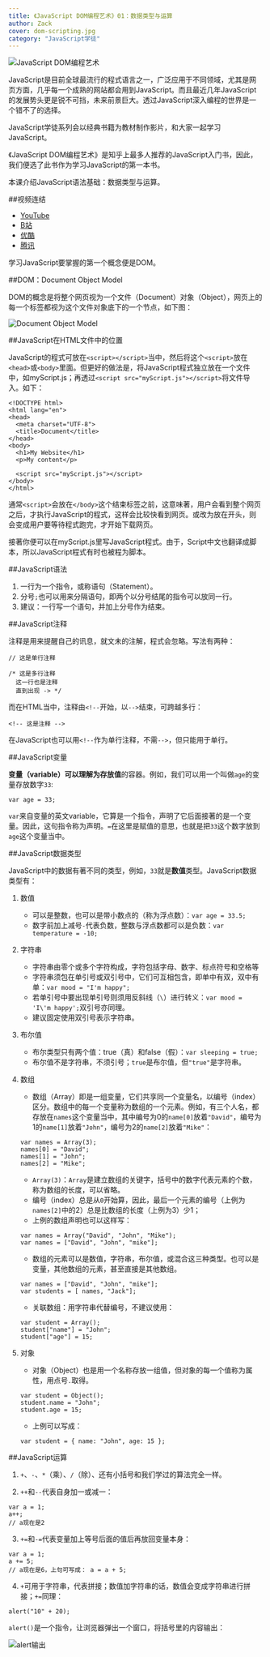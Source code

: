 ```yaml
---
title: 《JavaScript DOM编程艺术》01：数据类型与运算
author: Zack
cover: dom-scripting.jpg
category: "JavaScript学徒"
---
```


![JavaScript DOM编程艺术](dom-scripting.jpg)

JavaScript是目前全球最流行的程式语言之一，广泛应用于不同领域，尤其是网页方面，几乎每一个成熟的网站都会用到JavaScript。而且最近几年JavaScript的发展势头更是锐不可挡，未来前景巨大。透过JavaScript深入编程的世界是一个错不了的选择。

JavaScript学徒系列会以经典书籍为教材制作影片，和大家一起学习JavaScript。

《JavaScript DOM编程艺术》是知乎上最多人推荐的JavaScript入门书，因此，我们便选了此书作为学习JavaScript的第一本书。

本课介绍JavaScript语法基础：数据类型与运算。

##视频连结

* [YouTube](https://youtu.be/v8NpLlGprP4)
* [B站](https://www.bilibili.com/video/av29885894/)
* [优酷](https://v.youku.com/v_show/id_XMzc5MDMwNjUzMg==.html)
* [腾讯](http://v.qq.com/x/page/h0729g3xl1l.html)

学习JavaScript要掌握的第一个概念便是DOM。

##DOM：Document Object Model

DOM的概念是将整个网页视为一个文件（Document）对象（Object），网页上的每一个标签都视为这个文件对象底下的一个节点，如下图：

![Document Object Model](dom.jpg)

##JavaScript在HTML文件中的位置

JavaScript的程式可放在`<script></script>`当中，然后将这个`<script>`放在`<head>`或`<body>`里面。但更好的做法是，将JavaScript程式独立放在一个文件中，如myScript.js；再透过`<script src="myScript.js"></script>`将文件导入。如下：

```
<!DOCTYPE html>
<html lang="en">
<head>
  <meta charset="UTF-8">
  <title>Document</title>
</head>
<body>
  <h1>My Website</h1>
  <p>My content</p>

  <script src="myScript.js"></script>
</body>
</html>
``` 

通常`<script>`会放在`</body>`这个结束标签之前，这意味著，用户会看到整个网页之后，才执行JavaScript的程式，这样会比较快看到网页。或改为放在开头，则会变成用户要等待程式跑完，才开始下载网页。

接著你便可以在myScript.js里写JavaScript程式。由于，Script中文也翻译成脚本，所以JavaScript程式有时也被程为脚本。

##JavaScript语法

1. 一行为一个指令，或称语句（Statement）。
2. 分号`;`也可以用来分隔语句，即两个以分号结尾的指令可以放同一行。
3. 建议：一行写一个语句，并加上分号作为结束。

##JavaScript注释

注释是用来提醒自己的讯息，就文未的注解，程式会忽略。写法有两种：

```
// 这是单行注释

/* 这是多行注释
  这一行也是注释
  直到出现 -> */
```

而在HTML当中，注释由`<!--`开始，以`-->`结束，可跨越多行：

```
<!-- 这是注释 -->
```

在JavaScript也可以用`<!--`作为单行注释，不需`-->`，但只能用于单行。

##JavaScript变量

**变量（variable）**可以理解为存放**值**的容器。例如，我们可以用一个叫做`age`的变量存放数字`33`:

```
var age = 33;
```

`var`来自变量的英文variable，它算是一个指令，声明了它后面接著的是一个变量。因此，这句指令称为声明。`=`在这里是赋值的意思，也就是把`33`这个数字放到`age`这个变量当中。

##JavaScript数据类型

JavaScript中的数据有著不同的类型，例如，`33`就是**数值**类型。JavaScript数据类型有：

1. 数值
   * 可以是整数，也可以是带小数点的（称为浮点数）：`var age = 33.5;`
   * 数字前加上减号`-`代表负数，整数与浮点数都可以是负数：`var temperature = -10;`

2. 字符串
   * 字符串由零个或多个字符构成，字符包括字母、数字、标点符号和空格等
   * 字符串须包在单引号或双引号中，它们可互相包含，即单中有双，双中有单：`var mood = "I'm happy";`
   * 若单引号中要出现单引号则须用反斜线（`\`）进行转义：`var mood = 'I\'m happy';`双引号亦同理。
   * 建议固定使用双引号表示字符串。

3. 布尔值
   * 布尔类型只有两个值：true（真）和false（假）：`var sleeping = true;`
   * 布尔值不是字符串，不须引号；`true`是布尔值，但`"true"`是字符串。

4. 数组
   * 数组（Array）即是一组变量，它们共享同一个变量名，以编号（index）区分。数组中的每一个变量称为数组的一个元素。例如，有三个人名，都存放在`names`这个变量当中，其中编号为0的`name[0]`放着`"David"`，编号为1的`name[1]`放着`"John"`，编号为2的`name[2]`放着`"Mike"`：
   ```
   var names = Array(3);
   names[0] = "David";
   names[1] = "John";
   names[2] = "Mike";
   ```
   * `Array(3)`：`Array`是建立数组的关键字，括号中的数字代表元素的个数，称为数组的长度，可以省略。
   * 编号（index）总是从`0`开始算，因此，最后一个元素的编号（上例为`names[2]`中的2）总是比数组的长度（上例为3）少1；
   * 上例的数组声明也可以这样写：
   
   ```
   var names = Array("David", "John", "Mike");
   var names = ["David", "John", "mike"];
   ```
   
   * 数组的元素可以是数值，字符串，布尔值，或混合这三种类型。也可以是变量，其他数组的元素，甚至直接是其他数组。
   ```
   var names = ["David", "John", "mike"];
   var students = [ names, "Jack"];
   ```
   * 关联数组：用字符串代替编号，不建议使用：
   ```
   var student = Array();
   student["name"] = "John";
   student["age"] = 15;
   ```

5. 对象
   * 对象（Object）也是用一个名称存放一组值，但对象的每一个值称为属性，用点号`.`取得。
   
   ```
   var student = Object();
   student.name = "John";
   student.age = 15;
   ```

   * 上例可以写成：
   
   ```
   var student = { name: "John", age: 15 };
   ```

##JavaScript运算

1. `+`、`-`、`*`（乘）、`/`（除）、还有小括号和我们学过的算法完全一样。

2. `++`和`--`代表自身加一或减一：
  ```
  var a = 1;
  a++;
  // a现在是2
  ```

3. `+=`和`-=`代表变量加上等号后面的值后再放回变量本身：
  ```
  var a = 1;
  a += 5;
  // a现在是6，上句可写成： a = a + 5;
  ```

4. `+`可用于字符串，代表拼接；数值加字符串的话，数值会变成字符串进行拼接；`+=`同理：
  ```
  alert("10" + 20);
  ```

  `alert()`是一个指令，让浏览器弹出一个窗口，将括号里的内容输出：

  ![alert输出](alert.jpg)